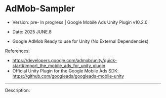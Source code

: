 # AdMob-Sampler

* Version: pre- In progress | Google Mobile Ads Unity Plugin v10.2.0

* Date: 2025 JUNE.8

* Google AdMob Ready to use for Unity (No External Dependencies)

References:
* https://developers.google.com/admob/unity/quick-start#import_the_mobile_ads_for_unity_plugin
* Official Unity Plugin for the Google Mobile Ads SDK:  https://github.com/googleads/googleads-mobile-unity

----------

Description:

